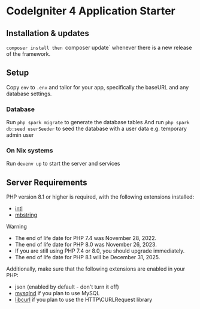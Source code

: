 # CodeIgniter 4 Application Starter

## Installation & updates

`composer install then `composer update` whenever
there is a new release of the framework.

## Setup

Copy `env` to `.env` and tailor for your app, specifically the baseURL
and any database settings.

### Database

Run `php spark migrate` to generate the database tables
And run `php spark db:seed userSeeder` to seed the database with a user data e.g. temporary admin user

### On Nix systems

Run `devenv up` to start the server and services

## Server Requirements

PHP version 8.1 or higher is required, with the following extensions installed:

- [intl](http://php.net/manual/en/intl.requirements.php)
- [mbstring](http://php.net/manual/en/mbstring.installation.php)

> [!WARNING]
>
> - The end of life date for PHP 7.4 was November 28, 2022.
> - The end of life date for PHP 8.0 was November 26, 2023.
> - If you are still using PHP 7.4 or 8.0, you should upgrade immediately.
> - The end of life date for PHP 8.1 will be December 31, 2025.

Additionally, make sure that the following extensions are enabled in your PHP:

- json (enabled by default - don't turn it off)
- [mysqlnd](http://php.net/manual/en/mysqlnd.install.php) if you plan to use MySQL
- [libcurl](http://php.net/manual/en/curl.requirements.php) if you plan to use the HTTP\CURLRequest library
